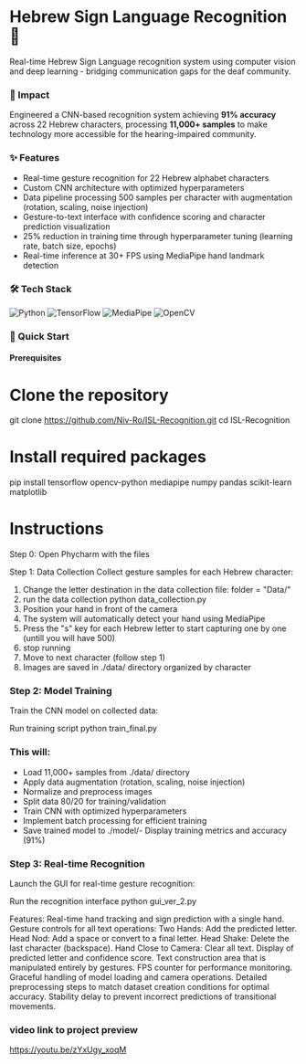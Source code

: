 # Hebrew Sign Language Recognition 🤟
Real-time Hebrew Sign Language recognition system using computer vision and deep learning - bridging communication gaps for the deaf community.

### 🎯 Impact
Engineered a CNN-based recognition system achieving **91% accuracy** across 22 Hebrew characters, processing **11,000+ samples** to make technology more accessible for the hearing-impaired community.

### ✨ Features
- Real-time gesture recognition for 22 Hebrew alphabet characters
- Custom CNN architecture with optimized hyperparameters
- Data pipeline processing 500 samples per character with augmentation (rotation, scaling, noise injection)
- Gesture-to-text interface with confidence scoring and character prediction visualization
- 25% reduction in training time through hyperparameter tuning (learning rate, batch size, epochs)
- Real-time inference at 30+ FPS using MediaPipe hand landmark detection

### 🛠️ Tech Stack
![Python](https://img.shields.io/badge/python-3670A0?style=for-the-badge&logo=python&logoColor=ffdd54) ![TensorFlow](https://img.shields.io/badge/TensorFlow-%23FF6F00.svg?style=for-the-badge&logo=TensorFlow&logoColor=white) ![MediaPipe](https://img.shields.io/badge/MediaPipe-00897B?style=for-the-badge&logo=google&logoColor=white) ![OpenCV](https://img.shields.io/badge/opencv-%23white.svg?style=for-the-badge&logo=opencv&logoColor=white)


### 🚀 Quick Start

#### Prerequisites

# Clone the repository
git clone https://github.com/Niv-Ro/ISL-Recognition.git
cd ISL-Recognition

# Install required packages
pip install tensorflow opencv-python mediapipe numpy pandas scikit-learn matplotlib

# Instructions

Step 0: Open Phycharm with the files

Step 1: Data Collection
Collect gesture samples for each Hebrew character:

1. Change the letter destination in the data collection file: folder = "Data/<Character>"
2. run the data collection python data_collection.py
3. Position your hand in front of the camera
4. The system will automatically detect your hand using MediaPipe
5. Press the "s" key for each Hebrew letter to start capturing one by one (untill you will have 500)
6. stop running
7. Move to next character (follow step 1)
8. Images are saved in ./data/ directory organized by character

### Step 2: Model Training
Train the CNN model on collected data:

Run training script
python train_final.py

### This will:
- Load 11,000+ samples from ./data/ directory
- Apply data augmentation (rotation, scaling, noise injection)
- Normalize and preprocess images
- Split data 80/20 for training/validation
- Train CNN with optimized hyperparameters
- Implement batch processing for efficient training
- Save trained model to ./model/- Display training metrics and accuracy (91%)

### Step 3: Real-time Recognition
Launch the GUI for real-time gesture recognition:

Run the recognition interface
python gui_ver_2.py

Features:
Real-time hand tracking and sign prediction with a single hand.
Gesture controls for all text operations:
  Two Hands: Add the predicted letter.
  Head Nod: Add a space or convert to a final letter.
  Head Shake: Delete the last character (backspace).
  Hand Close to Camera: Clear all text.
Display of predicted letter and confidence score.
Text construction area that is manipulated entirely by gestures.
FPS counter for performance monitoring.
Graceful handling of model loading and camera operations.
Detailed preprocessing steps to match dataset creation conditions for optimal accuracy.
Stability delay to prevent incorrect predictions of transitional movements.

### video link to project preview
https://youtu.be/zYxUgy_xoqM

